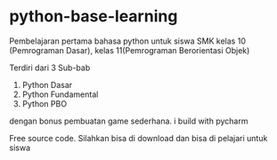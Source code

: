 # python-base-learning
Pembelajaran pertama bahasa python untuk siswa SMK kelas 10 (Pemrograman Dasar), kelas 11(Pemrograman Berorientasi Objek)

Terdiri dari 3 Sub-bab
1. Python Dasar
2. Python Fundamental
3. Python PBO

dengan bonus pembuatan game sederhana.
i build with pycharm

Free source code.
Silahkan bisa di download dan bisa di pelajari untuk siswa
